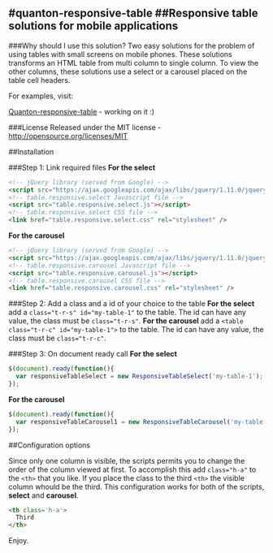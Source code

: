 #quanton-responsive-table
##Responsive table solutions for mobile applications
--------------------------------------
###Why should I use this solution?
Two easy solutions for the problem of using tables with small screens on mobile phones. 
These solutions transforms an HTML table from multi column to single column. 
To view the other columns, these solutions use a select or a carousel placed on the table cell headers.

For examples, visit:

[Quanton-responsive-table](http://www.ciaomondo.it/code/quanton-responsive-table/table.php) - working on it :)

###License
Released under the MIT license - http://opensource.org/licenses/MIT

##Installation

###Step 1: Link required files
**For the select**
```html
<!-- jQuery library (served from Google) -->
<script src="https://ajax.googleapis.com/ajax/libs/jquery/1.11.0/jquery.min.js"></script>
<!-- table.responsive.select Javascript file -->
<script src="table.responsive.select.js"></script>
<!-- table.responsive.select CSS file -->
<link href="table.responsive.select.css" rel="stylesheet" />
```
**For the carousel**
```html
<!-- jQuery library (served from Google) -->
<script src="https://ajax.googleapis.com/ajax/libs/jquery/1.11.0/jquery.min.js"></script>
<!-- table.responsive.carousel Javascript file -->
<script src="table.responsive.carousel.js"></script>
<!-- table.responsive.carousel CSS file -->
<link href="table.responsive.carousel.css" rel="stylesheet" />
```

###Step 2: Add a class and a id of your choice to the table
**For the select**
add a `class="t-r-s" id="my-table-1"` to the table. The id can have any value, the class must be `class="t-r-s"`.
**For the carousel**
add a `<table class="t-r-c" id="my-table-1">` to the table. The id can have any value, the class must be `class="t-r-c"`.

###Step 3: On document ready call
**For the select**
```javascript
$(document).ready(function(){
  var responsiveTableSelect = new ResponsiveTableSelect('my-table-1');
});
```
**For the carousel**
```javascript
$(document).ready(function(){
  var responsiveTableCarousel1 = new ResponsiveTableCarousel('my-table-1');
});
```

##Configuration options

Since only one column is visible, the scripts permits you to change the order of the column viewed at first. To accomplish this add `class="h-a"` to the `<th>` that you like. If you place the class to the third `<th>` the visible column whould be the third. This configuration works for both of the scripts, **select** and **carousel**.

```html
<th class='h-a'> 
  Third 
</th>
```

Enjoy.
